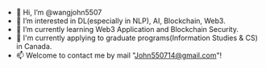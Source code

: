 - 👋 Hi, I’m @wangjohn5507
- 👀 I’m interested in DL(especially in NLP), AI, Blockchain, Web3.
- 🌱 I’m currently learning Web3 Application and Blockchain Security.
- 💞️ I'm currently applying to graduate programs(Information Studies & CS) in Canada.
- 📫 Welcome to contact me by mail "John550714@gmail.com"!

<!---
wangjohn5507/wangjohn5507 is a ✨ special ✨ repository because its `README.md` (this file) appears on your GitHub profile.
You can click the Preview link to take a look at your changes.
--->
